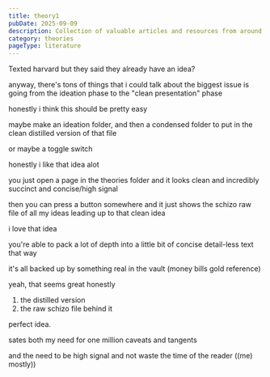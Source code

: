 ```yaml
---
title: theory1
pubDate: 2025-09-09
description: Collection of valuable articles and resources from around the web
category: theories
pageType: literature
---
```

Texted harvard but they said they already have an idea?



anyway, there's tons of things that i could talk about
the biggest issue is going from the ideation phase to the "clean presentation" phase

honestly i think this should be pretty easy

maybe make an ideation folder, and then a condensed folder to put in the clean distilled version of that file

or maybe a toggle switch

honestly i like that idea  alot

you just open a page in the theories folder and it looks clean and incredibly succinct and concise/high signal

then you can press a button somewhere and it just shows the schizo raw file of all my ideas leading up to that clean idea

i love that idea


you're able to pack a lot of depth into a little bit of concise detail-less text that way

it's all backed up by something real in the vault (money bills gold reference)




yeah, that seems great honestly

1. the distilled version
2. the raw schizo file behind it

perfect idea.

sates both my need for one million caveats and tangents

and the need to be high signal and not waste the time of the reader ((me) mostly))